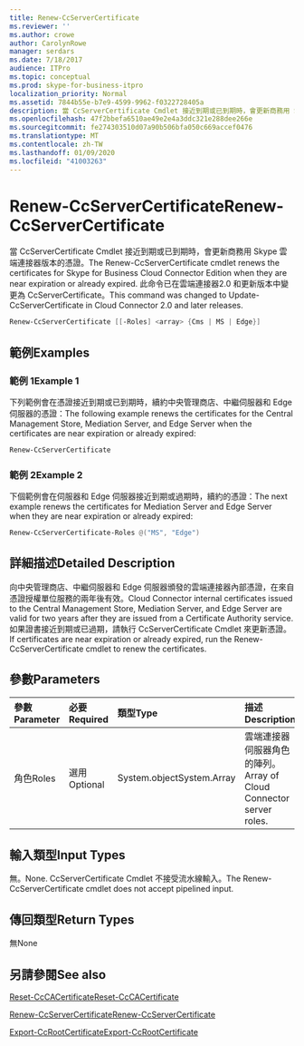 ```yaml
---
title: Renew-CcServerCertificate
ms.reviewer: ''
ms.author: crowe
author: CarolynRowe
manager: serdars
ms.date: 7/18/2017
audience: ITPro
ms.topic: conceptual
ms.prod: skype-for-business-itpro
localization_priority: Normal
ms.assetid: 7844b55e-b7e9-4599-9962-f0322728405a
description: 當 CcServerCertificate Cmdlet 接近到期或已到期時，會更新商務用 Skype 雲端連接器版本的憑證。 此命令已在雲端連接器2.0 和更新版本中變更為 CcServerCertificate。
ms.openlocfilehash: 47f2bbefa6510ae49e2e4a3ddc321e288dee266e
ms.sourcegitcommit: fe274303510d07a90b506bfa050c669accef0476
ms.translationtype: MT
ms.contentlocale: zh-TW
ms.lasthandoff: 01/09/2020
ms.locfileid: "41003263"
---
```

# <a name="renew-ccservercertificate"></a><span data-ttu-id="5cbe4-104">Renew-CcServerCertificate</span><span class="sxs-lookup"><span data-stu-id="5cbe4-104">Renew-CcServerCertificate</span></span>
 
<span data-ttu-id="5cbe4-105">當 CcServerCertificate Cmdlet 接近到期或已到期時，會更新商務用 Skype 雲端連接器版本的憑證。</span><span class="sxs-lookup"><span data-stu-id="5cbe4-105">The Renew-CcServerCertificate cmdlet renews the certificates for Skype for Business Cloud Connector Edition when they are near expiration or already expired.</span></span> <span data-ttu-id="5cbe4-106">此命令已在雲端連接器2.0 和更新版本中變更為 CcServerCertificate。</span><span class="sxs-lookup"><span data-stu-id="5cbe4-106">This command was changed to Update-CcServerCertificate in Cloud Connector 2.0 and later releases.</span></span> 
  
```powershell
Renew-CcServerCertificate [[-Roles] <array> {Cms | MS | Edge}]
```

## <a name="examples"></a><span data-ttu-id="5cbe4-107">範例</span><span class="sxs-lookup"><span data-stu-id="5cbe4-107">Examples</span></span>
<span data-ttu-id="5cbe4-108"><a name="Examples"> </a></span><span class="sxs-lookup"><span data-stu-id="5cbe4-108"></span></span>

### <a name="example-1"></a><span data-ttu-id="5cbe4-109">範例 1</span><span class="sxs-lookup"><span data-stu-id="5cbe4-109">Example 1</span></span>

<span data-ttu-id="5cbe4-110">下列範例會在憑證接近到期或已到期時，續約中央管理商店、中繼伺服器和 Edge 伺服器的憑證：</span><span class="sxs-lookup"><span data-stu-id="5cbe4-110">The following example renews the certificates for the Central Management Store, Mediation Server, and Edge Server when the certificates are near expiration or already expired:</span></span>
  
```powershell
Renew-CcServerCertificate
```

### <a name="example-2"></a><span data-ttu-id="5cbe4-111">範例 2</span><span class="sxs-lookup"><span data-stu-id="5cbe4-111">Example 2</span></span>

<span data-ttu-id="5cbe4-112">下個範例會在伺服器和 Edge 伺服器接近到期或過期時，續約的憑證：</span><span class="sxs-lookup"><span data-stu-id="5cbe4-112">The next example renews the certificates for Mediation Server and Edge Server when they are near expiration or already expired:</span></span>
  
```powershell
Renew-CcServerCertificate-Roles @("MS", "Edge")
```

## <a name="detailed-description"></a><span data-ttu-id="5cbe4-113">詳細描述</span><span class="sxs-lookup"><span data-stu-id="5cbe4-113">Detailed Description</span></span>
<span data-ttu-id="5cbe4-114"><a name="DetailedDescription"> </a></span><span class="sxs-lookup"><span data-stu-id="5cbe4-114"></span></span>

<span data-ttu-id="5cbe4-115">向中央管理商店、中繼伺服器和 Edge 伺服器頒發的雲端連接器內部憑證，在來自憑證授權單位服務的兩年後有效。</span><span class="sxs-lookup"><span data-stu-id="5cbe4-115">Cloud Connector internal certificates issued to the Central Management Store, Mediation Server, and Edge Server are valid for two years after they are issued from a Certificate Authority service.</span></span> <span data-ttu-id="5cbe4-116">如果證書接近到期或已過期，請執行 CcServerCertificate Cmdlet 來更新憑證。</span><span class="sxs-lookup"><span data-stu-id="5cbe4-116">If certificates are near expiration or already expired, run the Renew-CcServerCertificate cmdlet to renew the certificates.</span></span> 
  
## <a name="parameters"></a><span data-ttu-id="5cbe4-117">參數</span><span class="sxs-lookup"><span data-stu-id="5cbe4-117">Parameters</span></span>
<span data-ttu-id="5cbe4-118"><a name="DetailedDescription"> </a></span><span class="sxs-lookup"><span data-stu-id="5cbe4-118"></span></span>

|<span data-ttu-id="5cbe4-119">**參數**</span><span class="sxs-lookup"><span data-stu-id="5cbe4-119">**Parameter**</span></span>|<span data-ttu-id="5cbe4-120">**必要**</span><span class="sxs-lookup"><span data-stu-id="5cbe4-120">**Required**</span></span>|<span data-ttu-id="5cbe4-121">**類型**</span><span class="sxs-lookup"><span data-stu-id="5cbe4-121">**Type**</span></span>|<span data-ttu-id="5cbe4-122">**描述**</span><span class="sxs-lookup"><span data-stu-id="5cbe4-122">**Description**</span></span>|
|:-----|:-----|:-----|:-----|
|<span data-ttu-id="5cbe4-123">角色</span><span class="sxs-lookup"><span data-stu-id="5cbe4-123">Roles</span></span>  <br/> |<span data-ttu-id="5cbe4-124">選用</span><span class="sxs-lookup"><span data-stu-id="5cbe4-124">Optional</span></span>  <br/> |<span data-ttu-id="5cbe4-125">System.object</span><span class="sxs-lookup"><span data-stu-id="5cbe4-125">System.Array</span></span>  <br/> | <span data-ttu-id="5cbe4-126">雲端連接器伺服器角色的陣列。</span><span class="sxs-lookup"><span data-stu-id="5cbe4-126">Array of Cloud Connector server roles.</span></span> <br/> |
   
## <a name="input-types"></a><span data-ttu-id="5cbe4-127">輸入類型</span><span class="sxs-lookup"><span data-stu-id="5cbe4-127">Input Types</span></span>
<span data-ttu-id="5cbe4-128"><a name="InputTypes"> </a></span><span class="sxs-lookup"><span data-stu-id="5cbe4-128"></span></span>

<span data-ttu-id="5cbe4-129">無。</span><span class="sxs-lookup"><span data-stu-id="5cbe4-129">None.</span></span> <span data-ttu-id="5cbe4-130">CcServerCertificate Cmdlet 不接受流水線輸入。</span><span class="sxs-lookup"><span data-stu-id="5cbe4-130">The Renew-CcServerCertificate cmdlet does not accept pipelined input.</span></span>
  
## <a name="return-types"></a><span data-ttu-id="5cbe4-131">傳回類型</span><span class="sxs-lookup"><span data-stu-id="5cbe4-131">Return Types</span></span>
<span data-ttu-id="5cbe4-132"><a name="ReturnTypes"> </a></span><span class="sxs-lookup"><span data-stu-id="5cbe4-132"></span></span>

<span data-ttu-id="5cbe4-133">無</span><span class="sxs-lookup"><span data-stu-id="5cbe4-133">None</span></span>
  
## <a name="see-also"></a><span data-ttu-id="5cbe4-134">另請參閱</span><span class="sxs-lookup"><span data-stu-id="5cbe4-134">See also</span></span>
<span data-ttu-id="5cbe4-135"><a name="ReturnTypes"> </a></span><span class="sxs-lookup"><span data-stu-id="5cbe4-135"></span></span>

[<span data-ttu-id="5cbe4-136">Reset-CcCACertificate</span><span class="sxs-lookup"><span data-stu-id="5cbe4-136">Reset-CcCACertificate</span></span>](reset-cccacertificate.md)
  
[<span data-ttu-id="5cbe4-137">Renew-CcServerCertificate</span><span class="sxs-lookup"><span data-stu-id="5cbe4-137">Renew-CcServerCertificate</span></span>](renew-ccservercertificate.md)
  
[<span data-ttu-id="5cbe4-138">Export-CcRootCertificate</span><span class="sxs-lookup"><span data-stu-id="5cbe4-138">Export-CcRootCertificate</span></span>](export-ccrootcertificate.md)
  


